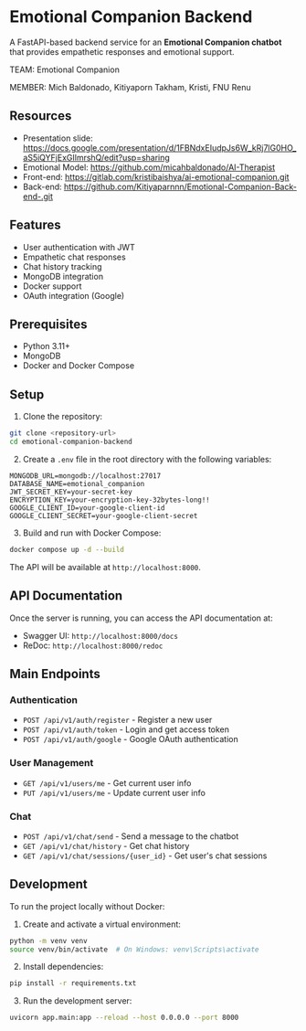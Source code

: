 # Emotional Companion Backend

A FastAPI-based backend service for an **Emotional Companion chatbot** that provides empathetic responses and emotional support.

TEAM: Emotional Companion

MEMBER: Mich Baldonado, Kitiyaporn Takham, Kristi, FNU Renu

## Resources
- Presentation slide: https://docs.google.com/presentation/d/1FBNdxEIudpJs6W_kRj7lG0HO_aS5iQYFjExGIlmrshQ/edit?usp=sharing
- Emotional Model: https://github.com/micahbaldonado/AI-Therapist
- Front-end: https://gitlab.com/kristibaishya/ai-emotional-companion.git
- Back-end: https://github.com/Kitiyaparnnn/Emotional-Companion-Back-end-.git

## Features

- User authentication with JWT
- Empathetic chat responses
- Chat history tracking
- MongoDB integration
- Docker support
- OAuth integration (Google)

## Prerequisites

- Python 3.11+
- MongoDB
- Docker and Docker Compose

## Setup

1. Clone the repository:
```bash
git clone <repository-url>
cd emotional-companion-backend
```

2. Create a `.env` file in the root directory with the following variables:
```env
MONGODB_URL=mongodb://localhost:27017
DATABASE_NAME=emotional_companion
JWT_SECRET_KEY=your-secret-key
ENCRYPTION_KEY=your-encryption-key-32bytes-long!!
GOOGLE_CLIENT_ID=your-google-client-id
GOOGLE_CLIENT_SECRET=your-google-client-secret
```

3. Build and run with Docker Compose:
```bash
docker compose up -d --build
```

The API will be available at `http://localhost:8000`.

## API Documentation

Once the server is running, you can access the API documentation at:
- Swagger UI: `http://localhost:8000/docs`
- ReDoc: `http://localhost:8000/redoc`

## Main Endpoints

### Authentication
- `POST /api/v1/auth/register` - Register a new user
- `POST /api/v1/auth/token` - Login and get access token
- `POST /api/v1/auth/google` - Google OAuth authentication

### User Management
- `GET /api/v1/users/me` - Get current user info
- `PUT /api/v1/users/me` - Update current user info

### Chat
- `POST /api/v1/chat/send` - Send a message to the chatbot
- `GET /api/v1/chat/history` - Get chat history
- `GET /api/v1/chat/sessions/{user_id}` - Get user's chat sessions

## Development

To run the project locally without Docker:

1. Create and activate a virtual environment:
```bash
python -m venv venv
source venv/bin/activate  # On Windows: venv\Scripts\activate
```

2. Install dependencies:
```bash
pip install -r requirements.txt
```

3. Run the development server:
```bash
uvicorn app.main:app --reload --host 0.0.0.0 --port 8000
```

## 
